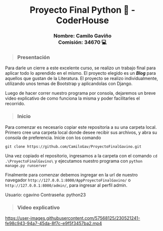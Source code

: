 <h1 align="center"> Proyecto Final Python 🐍 - CoderHouse </h1>
<h3 align="center"> Nombre: Camilo Gaviño </br>
   Comisión: 34670  💻 </h3>

>### Presentación 

Para darle un cierre a este excelente curso, se realizo un trabajo final para aplicar todo lo aprendido en el mismo. El proyecto elegido es un **_Blog_** para aquellos que gustan de la Literatura. El proyecto se realizo individualmente, utilizando unos temas de Bootstrap y aplicandolas con Django.

Luego de hacer correr nuestro programa por consola, dejaremos un breve video explicativo de como funciona la misma y poder facilitarles el recorrido.

>### Inicio

Para comenzar es necesario copiar este repositoria a su una carpeta local. Primero cree una carpeta local donde desee recibir sus archivos, y abra su consola de preferencia.
Inicie con los comando


```
git clone https://github.com/CamiloGav/ProyectoFinalGavino.git
```
Una vez copiado el repositorio, ingresamos a la carpeta con el comando `cd .\ProyectoFinalGavino\` y ejecutamos nuestro programa con `python manage.py runserver`

Finalmente para comenzar debemos ingregar en la url de nuestro navegador `http://127.0.0.1:8000/AppProyectoFinalGavino/` o `http://127.0.0.1:8000/admin/`, para ingresar al perfil admin.

Usuario: cgavino   Contraseña:   python23





>### Video explicativo



https://user-images.githubusercontent.com/57568125/230521241-fe98c943-94a7-45da-8f7c-e9f5f3457ba2.mp4

